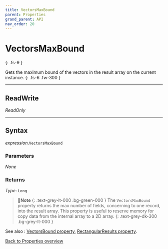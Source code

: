 ```yaml
---
title: VectorsMaxBound
parent: Properties
grand_parent: API
nav_order: 20
---
```


# VectorsMaxBound
{: .fs-9 }

Gets the maximum bound of the vectors in the result array on the current instance.
{: .fs-6 .fw-300 }

---

## ReadWrite

_ReadOnly_

---

## Syntax

*expression*.`VectorsMaxBound`

### Parameters

_None_

### Returns

*Type*: `Long`

>📝**Note**
>{: .text-grey-lt-000 .bg-green-000 }
>The `VectorsMaxBound` property returns the max number of fields, concerning to one record, into the result array. This property is useful to reserve memory for copy data from the internal array to a 2D array.
{: .text-grey-dk-300 .bg-grey-lt-000 }

See also
: [VectorsBound property](https://ws-garcia.github.io/VBA-CSV-interface/api/properties/vectorsbound.html), [RectangularResults property](https://ws-garcia.github.io/VBA-CSV-interface/api/properties/rectangularresults.html).

[Back to Properties overview](https://ws-garcia.github.io/VBA-CSV-interface/api/properties/)